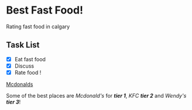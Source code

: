 # Best Fast Food!

Rating fast food in calgary

## Task List
- [x] Eat fast food
- [x] Discuss
- [x] Rate food !

[Mcdonalds](https://www.mcdonalds.com/ca/en-ca.html)

Some of the best places are *Mcdonald's* for ***tier 1***, *KFC* ***tier 2*** and *Wendy's* ***tier 3***!
